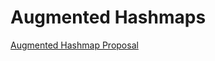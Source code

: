 # Augmented Hashmaps

[Augmented Hashmap Proposal](https://docs.google.com/document/d/16vmH7m28tknDMgWL7Yi4Lc_VVIr36cQQlZQSkLTCZEY/edit?usp=sharing)

